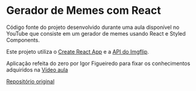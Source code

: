<h1>Gerador de Memes com React</h1>

Código fonte do projeto desenvolvido durante uma aula disponível no YouTube que consiste em um gerador de memes usando React e Styled Components.

Este projeto utiliza o [Create React App](https://github.com/facebook/create-react-app) e a [API do Imgflip](https://api.imgflip.com/).

Aplicação refeita do zero por Igor Figueiredo para fixar os conhecimentos adquiridos na <a href="https://www.youtube.com/watch?v=Yajip86C8sg&t=202s">Vídeo aula</a>


<a href="https://github.com/maateusilva/mememaker">Repositório original</a>

